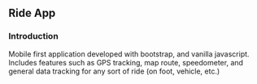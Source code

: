 ## Ride App

### Introduction

Mobile first application developed with bootstrap, and vanilla javascript. Includes features such as GPS tracking, map route, speedometer, and general data tracking for any sort of ride (on foot, vehicle, etc.)
